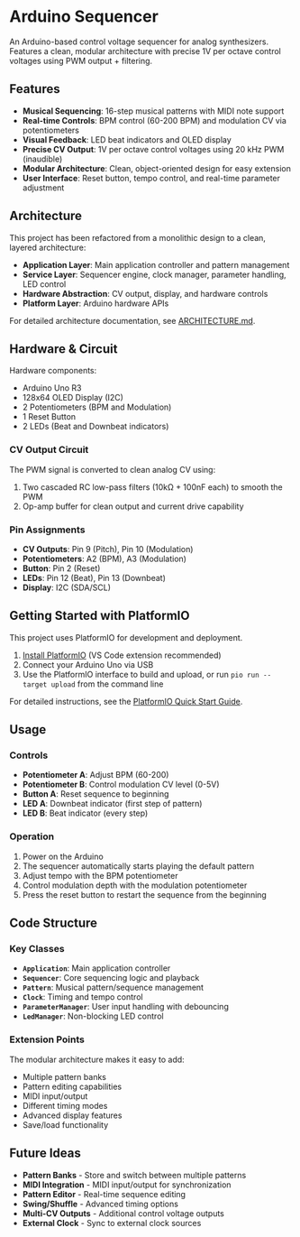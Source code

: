 # Arduino Sequencer

An Arduino-based control voltage sequencer for analog synthesizers. Features a clean, modular architecture with precise 1V per octave control voltages using PWM output + filtering.

## Features

-   **Musical Sequencing**: 16-step musical patterns with MIDI note support
-   **Real-time Controls**: BPM control (60-200 BPM) and modulation CV via potentiometers
-   **Visual Feedback**: LED beat indicators and OLED display
-   **Precise CV Output**: 1V per octave control voltages using 20 kHz PWM (inaudible)
-   **Modular Architecture**: Clean, object-oriented design for easy extension
-   **User Interface**: Reset button, tempo control, and real-time parameter adjustment

## Architecture

This project has been refactored from a monolithic design to a clean, layered architecture:

-   **Application Layer**: Main application controller and pattern management
-   **Service Layer**: Sequencer engine, clock manager, parameter handling, LED control
-   **Hardware Abstraction**: CV output, display, and hardware controls
-   **Platform Layer**: Arduino hardware APIs

For detailed architecture documentation, see [ARCHITECTURE.md](ARCHITECTURE.md).

## Hardware & Circuit

Hardware components:

-   Arduino Uno R3
-   128x64 OLED Display (I2C)
-   2 Potentiometers (BPM and Modulation)
-   1 Reset Button
-   2 LEDs (Beat and Downbeat indicators)

### CV Output Circuit

The PWM signal is converted to clean analog CV using:

1. Two cascaded RC low-pass filters (10kΩ + 100nF each) to smooth the PWM
2. Op-amp buffer for clean output and current drive capability

### Pin Assignments

-   **CV Outputs**: Pin 9 (Pitch), Pin 10 (Modulation)
-   **Potentiometers**: A2 (BPM), A3 (Modulation)
-   **Button**: Pin 2 (Reset)
-   **LEDs**: Pin 12 (Beat), Pin 13 (Downbeat)
-   **Display**: I2C (SDA/SCL)

## Getting Started with PlatformIO

This project uses PlatformIO for development and deployment.

1. [Install PlatformIO](https://platformio.org/install) (VS Code extension recommended)
2. Connect your Arduino Uno via USB
3. Use the PlatformIO interface to build and upload, or run `pio run --target upload` from the command line

For detailed instructions, see the [PlatformIO Quick Start Guide](https://docs.platformio.org/en/latest/integration/ide/vscode.html#quick-start).

## Usage

### Controls

-   **Potentiometer A**: Adjust BPM (60-200)
-   **Potentiometer B**: Control modulation CV level (0-5V)
-   **Button A**: Reset sequence to beginning
-   **LED A**: Downbeat indicator (first step of pattern)
-   **LED B**: Beat indicator (every step)

### Operation

1. Power on the Arduino
2. The sequencer automatically starts playing the default pattern
3. Adjust tempo with the BPM potentiometer
4. Control modulation depth with the modulation potentiometer
5. Press the reset button to restart the sequence from the beginning

## Code Structure

### Key Classes

-   **`Application`**: Main application controller
-   **`Sequencer`**: Core sequencing logic and playback
-   **`Pattern`**: Musical pattern/sequence management
-   **`Clock`**: Timing and tempo control
-   **`ParameterManager`**: User input handling with debouncing
-   **`LedManager`**: Non-blocking LED control

### Extension Points

The modular architecture makes it easy to add:

-   Multiple pattern banks
-   Pattern editing capabilities
-   MIDI input/output
-   Different timing modes
-   Advanced display features
-   Save/load functionality

## Future Ideas

-   **Pattern Banks** - Store and switch between multiple patterns
-   **MIDI Integration** - MIDI input/output for synchronization
-   **Pattern Editor** - Real-time sequence editing
-   **Swing/Shuffle** - Advanced timing options
-   **Multi-CV Outputs** - Additional control voltage outputs
-   **External Clock** - Sync to external clock sources
